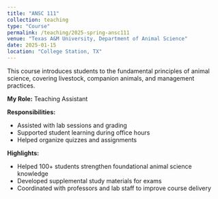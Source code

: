 ```yaml
---
title: "ANSC 111"
collection: teaching
type: "Course"
permalink: /teaching/2025-spring-ansc111
venue: "Texas A&M University, Department of Animal Science"
date: 2025-01-15
location: "College Station, TX"
---
```


This course introduces students to the fundamental principles of animal science, 
covering livestock, companion animals, and management practices.

**My Role:** Teaching Assistant  

**Responsibilities:**  
- Assisted with lab sessions and grading  
- Supported student learning during office hours  
- Helped organize quizzes and assignments  

**Highlights:**  
- Helped 100+ students strengthen foundational animal science knowledge  
- Developed supplemental study materials for exams  
- Coordinated with professors and lab staff to improve course delivery  

